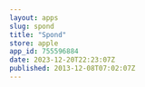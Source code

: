 ```yaml
---
layout: apps
slug: spond
title: "Spond"
store: apple
app_id: 755596884
date: 2023-12-20T22:23:07Z
published: 2013-12-08T07:02:07Z
---
```

